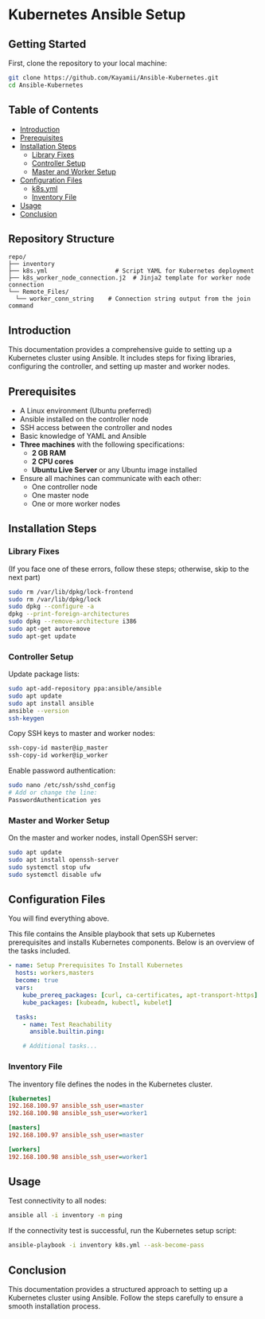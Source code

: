 # Kubernetes Ansible Setup
## Getting Started

First, clone the repository to your local machine:

```bash
git clone https://github.com/Kayamii/Ansible-Kubernetes.git
cd Ansible-Kubernetes
```
## Table of Contents
- [Introduction](#introduction)
- [Prerequisites](#prerequisites)
- [Installation Steps](#installation-steps)
  - [Library Fixes](#library-fixes)
  - [Controller Setup](#controller-setup)
  - [Master and Worker Setup](#master-and-worker-setup)
- [Configuration Files](#configuration-files)
  - [k8s.yml](#k8syml)
  - [Inventory File](#inventory-file)
- [Usage](#usage)
- [Conclusion](#conclusion)

## Repository Structure

```plaintext
repo/
├── inventory
├── k8s.yml                   # Script YAML for Kubernetes deployment
├── k8s_worker_node_connection.j2  # Jinja2 template for worker node connection
└── Remote_Files/
  └── worker_conn_string    # Connection string output from the join command
```

## Introduction
This documentation provides a comprehensive guide to setting up a Kubernetes cluster using Ansible. It includes steps for fixing libraries, configuring the controller, and setting up master and worker nodes.

## Prerequisites
- A Linux environment (Ubuntu preferred)
- Ansible installed on the controller node
- SSH access between the controller and nodes
- Basic knowledge of YAML and Ansible
- **Three machines** with the following specifications:
  - **2 GB RAM**
  - **2 CPU cores**
  - **Ubuntu Live Server** or any Ubuntu image installed
- Ensure all machines can communicate with each other:
  - One controller node
  - One master node
  - One or more worker nodes

## Installation Steps

### Library Fixes
(If you face one of these errors, follow these steps; otherwise, skip to the next part)

```bash
sudo rm /var/lib/dpkg/lock-frontend
sudo rm /var/lib/dpkg/lock
sudo dpkg --configure -a
dpkg --print-foreign-architectures
sudo dpkg --remove-architecture i386
sudo apt-get autoremove
sudo apt-get update
```

### Controller Setup
Update package lists:

```bash
sudo apt-add-repository ppa:ansible/ansible
sudo apt update
sudo apt install ansible
ansible --version
ssh-keygen
```

Copy SSH keys to master and worker nodes:

```bash
ssh-copy-id master@ip_master
ssh-copy-id worker@ip_worker
```

Enable password authentication:

```bash
sudo nano /etc/ssh/sshd_config
# Add or change the line:
PasswordAuthentication yes
```

### Master and Worker Setup
On the master and worker nodes, install OpenSSH server:

```bash
sudo apt update
sudo apt install openssh-server
sudo systemctl stop ufw
sudo systemctl disable ufw
```

## Configuration Files
You will find everything above.

This file contains the Ansible playbook that sets up Kubernetes prerequisites and installs Kubernetes components. Below is an overview of the tasks included.

```yaml
- name: Setup Prerequisites To Install Kubernetes
  hosts: workers,masters
  become: true
  vars:
    kube_prereq_packages: [curl, ca-certificates, apt-transport-https]
    kube_packages: [kubeadm, kubectl, kubelet]

  tasks:
    - name: Test Reachability
      ansible.builtin.ping:

    # Additional tasks...
```

### Inventory File
The inventory file defines the nodes in the Kubernetes cluster.

```ini
[kubernetes]
192.168.100.97 ansible_ssh_user=master
192.168.100.98 ansible_ssh_user=worker1

[masters]
192.168.100.97 ansible_ssh_user=master

[workers]
192.168.100.98 ansible_ssh_user=worker1
```

## Usage
Test connectivity to all nodes:

```bash
ansible all -i inventory -m ping 
```

If the connectivity test is successful, run the Kubernetes setup script:

```bash
ansible-playbook -i inventory k8s.yml --ask-become-pass
```

## Conclusion
This documentation provides a structured approach to setting up a Kubernetes cluster using Ansible. Follow the steps carefully to ensure a smooth installation process.
